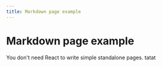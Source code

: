 ```yaml
---
title: Markdown page example
---
```


# Markdown page example

You don't need React to write simple standalone pages.
tatat
